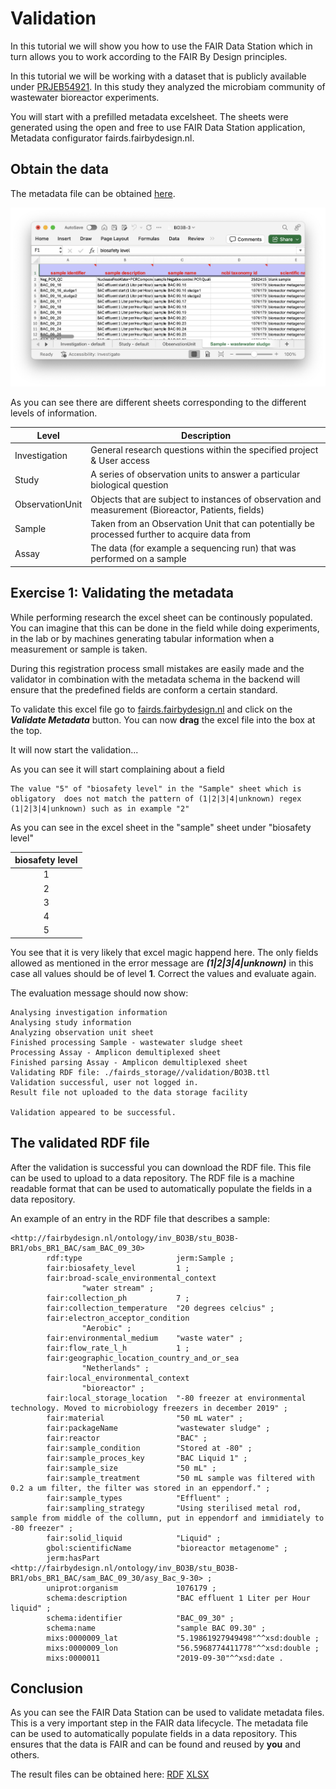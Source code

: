 # Validation

In this tutorial we will show you how to use the FAIR Data Station which in turn allows you to work according to the FAIR By Design principles.

In this tutorial we will be working with a dataset that is publicly available under [PRJEB54921](https://www.ebi.ac.uk/ena/browser/view/PRJEB54921). In this study they analyzed the microbiam community of wastewater bioreactor experiments.

You will start with a prefilled metadata excelsheet. The sheets were generated using the open and free to use FAIR Data Station application, Metadata configurator fairds.fairbydesign.nl.

## Obtain the data

The metadata file can be obtained [here](https://github.com/ibisba/workshop/raw/refs/heads/main/ibisba_workshops/data/fairds/BO3B.xlsx).

![Metadata file](images/template_validation/Note1.png)

As you can see there are different sheets corresponding to the different levels of information.

| **Level**       | **Description** |
|-----------------|-----------------|
| Investigation   | General research questions within the specified project & User access |
| Study           | A series of observation units to answer a particular biological question |
| ObservationUnit | Objects that are subject to instances of observation and measurement (Bioreactor, Patients, fields) |
| Sample          | Taken from an Observation Unit that can potentially be processed further to acquire data from |
| Assay           | The data (for example a sequencing run) that was performed on a sample |

## Exercise 1: Validating the metadata

While performing research the excel sheet can be continously populated. You can imagine that this can be done in the field while doing experiments, in the lab or by machines generating tabular information when a measurement or sample is taken.

During this registration process small mistakes are easily made and the validator in combination with the metadata schema in the backend will ensure that the predefined fields are conform a certain standard.

To validate this excel file go to [fairds.fairbydesign.nl](https://fairds.fairbydesign.nl) and click on the ***Validate Metadata*** button. You can now **drag** the excel file into the box at the top.

It will now start the validation...

As you can see it will start complaining about a field

```{dropdown} Evaluation message
The value "5" of "biosafety level" in the "Sample" sheet which is obligatory  does not match the pattern of (1|2|3|4|unknown) regex (1|2|3|4|unknown) such as in example "2"
```

As you can see in the excel sheet in the "sample" sheet under "biosafety level"

| biosafety level |
|:---------------:|
| 1               |
| 2               |
| 3               |
| 4               |
| 5               |

You see that it is very likely that excel magic happend here. The only fields allowed as mentioned in the error message are ***(1|2|3|4|unknown)*** in this case all values should be of level **1**. Correct the values and evaluate again.

The evaluation message should now show:

```{dropdown} Evaluation message
Analysing investigation information
Analysing study information
Analyzing observation unit sheet
Finished processing Sample - wastewater sludge sheet
Processing Assay - Amplicon demultiplexed sheet
Finished parsing Assay - Amplicon demultiplexed sheet
Validating RDF file: ./fairds_storage//validation/BO3B.ttl
Validation successful, user not logged in.
Result file not uploaded to the data storage facility

Validation appeared to be successful.
```


## The validated RDF file

After the validation is successful you can download the RDF file. This file can be used to upload to a data repository. The RDF file is a machine readable format that can be used to automatically populate the fields in a data repository.

An example of an entry in the RDF file that describes a sample:

```{dropdown} RDF entry
<http://fairbydesign.nl/ontology/inv_BO3B/stu_BO3B-BR1/obs_BR1_BAC/sam_BAC_09_30>
        rdf:type                     jerm:Sample ;
        fair:biosafety_level         1 ;
        fair:broad-scale_environmental_context
                "water stream" ;
        fair:collection_ph           7 ;
        fair:collection_temperature  "20 degrees celcius" ;
        fair:electron_acceptor_condition
                "Aerobic" ;
        fair:environmental_medium    "waste water" ;
        fair:flow_rate_l_h           1 ;
        fair:geographic_location_country_and_or_sea
                "Netherlands" ;
        fair:local_environmental_context
                "bioreactor" ;
        fair:local_storage_location  "-80 freezer at environmental technology. Moved to microbiology freezers in december 2019" ;
        fair:material                "50 mL water" ;
        fair:packageName             "wastewater sludge" ;
        fair:reactor                 "BAC" ;
        fair:sample_condition        "Stored at -80" ;
        fair:sample_proces_key       "BAC Liquid 1" ;
        fair:sample_size             "50 mL" ;
        fair:sample_treatment        "50 mL sample was filtered with 0.2 a um filter, the filter was stored in an eppendorf." ;
        fair:sample_types            "Effluent" ;
        fair:sampling_strategy       "Using sterilised metal rod, sample from middle of the collumn, put in eppendorf and immidiately to -80 freezer" ;
        fair:solid_liquid            "Liquid" ;
        gbol:scientificName          "bioreactor metagenome" ;
        jerm:hasPart                 <http://fairbydesign.nl/ontology/inv_BO3B/stu_BO3B-BR1/obs_BR1_BAC/sam_BAC_09_30/asy_Bac_9-30> ;
        uniprot:organism             1076179 ;
        schema:description           "BAC effluent 1 Liter per Hour liquid" ;
        schema:identifier            "BAC_09_30" ;
        schema:name                  "sample BAC 09.30" ;
        mixs:0000009_lat             "5.19861927949498"^^xsd:double ;
        mixs:0000009_lon             "56.5968774411778"^^xsd:double ;
        mixs:0000011                 "2019-09-30"^^xsd:date .
```

## Conclusion

As you can see the FAIR Data Station can be used to validate metadata files. This is a very important step in the FAIR data lifecycle. The metadata file can be used to automatically populate fields in a data repository. This ensures that the data is FAIR and can be found and reused by **you** and others.

The result files can be obtained here: [RDF](https://raw.githubusercontent.com/ibisba/workshop/refs/heads/main/ibisba_workshops/data/fairds/BO3B-corrected.ttl) [XLSX](https://github.com/ibisba/workshop/raw/refs/heads/main/ibisba_workshops/data/fairds/BO3B-corrected.xlsx)